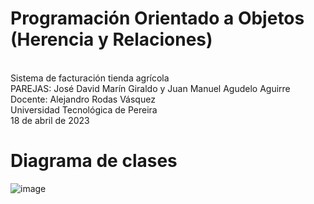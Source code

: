 # Programación Orientado a Objetos (Herencia y Relaciones)
<br>
Sistema de facturación tienda agrícola
<br>
PAREJAS: José David Marín Giraldo y Juan Manuel Agudelo Aguirre
<br>
Docente: Alejandro Rodas Vásquez
<br>
Universidad Tecnológica de Pereira
<br>
18 de abril de 2023

# Diagrama de clases
![image](https://github.com/pertinaz/Agricolas/assets/87156289/fc7ef001-d63c-48ca-b264-61ae9365b345)
